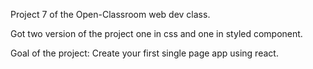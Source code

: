 Project 7 of the Open-Classroom web dev class.

Got two version of the project one in css and one in styled component.

Goal of the project: Create your first single page app using react.
